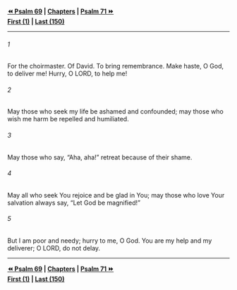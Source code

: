   
**[⏪ Psalm 69](./Psalm%2069.md) | [Chapters](./_index.md) | [Psalm 71 ⏩](./Psalm%2071.md)**  
**[First (1)](./Psalm%201.md) | [Last (150)](./Psalm%20150.md)**  
  
---  
  
###### 1  
For the choirmaster. Of David. To bring remembrance. Make haste, O God, to deliver me! Hurry, O LORD, to help me!  
  
###### 2  
May those who seek my life be ashamed and confounded; may those who wish me harm be repelled and humiliated.  
  
###### 3  
May those who say, “Aha, aha!” retreat because of their shame.  
  
###### 4  
May all who seek You rejoice and be glad in You; may those who love Your salvation always say, “Let God be magnified!”  
  
###### 5  
But I am poor and needy; hurry to me, O God. You are my help and my deliverer; O LORD, do not delay.  
  
  
---  
  
**[⏪ Psalm 69](./Psalm%2069.md) | [Chapters](./_index.md) | [Psalm 71 ⏩](./Psalm%2071.md)**  
**[First (1)](./Psalm%201.md) | [Last (150)](./Psalm%20150.md)**  
  
